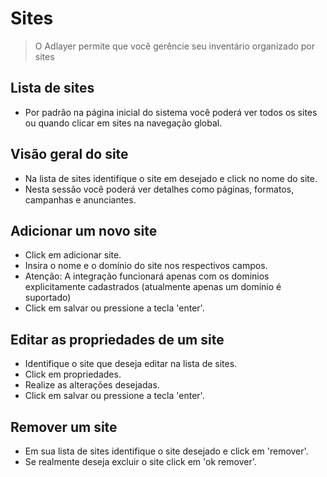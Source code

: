 # Sites
> O Adlayer permite que você gerêncie seu inventário organizado por sites

## Lista de sites
* Por padrão na página inicial do sistema você poderá ver todos os sites ou quando clicar em sites na navegação global.

## Visão geral do site
* Na lista de sites identifique o site em desejado e click no nome do site.
* Nesta sessão você poderá ver detalhes como páginas, formatos, campanhas e anunciantes.

## Adicionar um novo site
* Click em adicionar site.
* Insira o nome e o domínio do site nos respectivos campos.
* Atenção: A integração funcionará apenas com os dominios explicitamente cadastrados (atualmente apenas um domínio é suportado)
* Click em salvar ou pressione a tecla 'enter'.

## Editar as propriedades de um site
* Identifique o site que deseja editar na lista de sites.
* Click em propriedades.
* Realize as alterações desejadas.
* Click em salvar ou pressione a tecla 'enter'.

## Remover um site
* Em sua lista de sites identifique o site desejado e click em 'remover'.  
* Se realmente deseja excluir o site click em 'ok remover'.